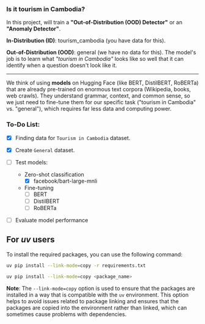 ### **Is it tourism in Cambodia?**

In this project, will train a **"Out-of-Distribution (OOD) Detector"** or an **"Anomaly Detector"**.

**In-Distribution (ID)**: tourism_cambodia (you have data for this).

**Out-of-Distribution (OOD)**: general (we have no data for this). The model's job is to learn what *"tourism in Cambodia"* looks like so well that it can identify when a question doesn't look like it.

---

We think of using **models** on Hugging Face (like BERT, DistilBERT, RoBERTa) that are already pre-trained on enormous text corpora (Wikipedia, books, web crawls). They understand grammar, context, and common sense, so we just need to fine-tune them for our specific task ("tourism in Cambodia" vs. "general"), which requires far less data and computing power.


### **To-Do List:**

- [x] Finding data for `Tourism in Cambodia` dataset.
- [x] Create `General` dataset.
- [ ] Test models:
  - Zero-shot classification
    - [x] facebook/bart-large-mnli
  - Fine-tuning
    - [ ] BERT
    - [ ] DistilBERT
    - [ ] RoBERTa
- [ ] Evaluate model performance


## For *uv* users 

To install the required packages, you can use the following command:

```bash
uv pip install --link-mode=copy -r requirements.txt

uv pip install --link-mode=copy <package_name>
```

**Note**: The `--link-mode=copy` option is used to ensure that the packages are installed in a way that is compatible with the `uv` environment. This option helps to avoid issues related to package linking and ensures that the packages are copied into the environment rather than linked, which can sometimes cause problems with dependencies.
